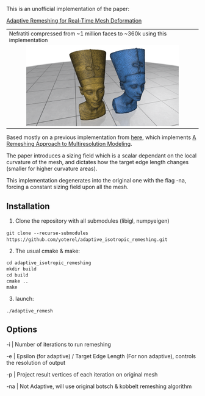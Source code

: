 This is an unofficial implementation of the paper:

[Adaptive Remeshing for Real-Time Mesh Deformation](https://diglib.eg.org/handle/10.2312/conf.EG2013.short.029-032)

<table>
  <tr>
    <td>Nefratiti compressed from ~1 million faces to ~360k using this implementation</td>
  </tr>
 <tr>
<td align="center">
<img src="https://github.com/yoterel/adaptive_isotropic_remeshing/blob/master/resource/nefratiti.png" alt="0" width = 400px>
</td>
</tr>
</table>

Based mostly on a previous implementation from [here](https://github.com/sgsellan/botsch-kobbelt-remesher-libigl), which implements [A Remeshing Approach to Multiresolution Modeling](https://dl.acm.org/doi/10.1145/1057432.1057457).

The paper introduces a sizing field which is a scalar dependant on the local curvature of the mesh, and dictates how the target edge length changes (smaller for higher curvature areas).

This implementation degenerates into the original one with the flag -na, forcing a constant sizing field upon all the mesh.

## Installation

1. Clone the repository with all submodules (libigl, numpyeigen)

`git clone --recurse-submodules https://github.com/yoterel/adaptive_isotropic_remeshing.git`

2. The usual cmake & make:

```
cd adaptive_isotropic_remeshing
mkdir build
cd build
cmake ..
make
```

3. launch:

`./adaptive_remesh`

## Options

-i  | Number of iterations to run remeshing

-e  | Epsilon (for adaptive) / Target Edge Length (For non adaptive), controls the resolution of output

-p  | Project result vertices of each iteration on original mesh

-na | Not Adaptive, will use original botsch & kobbelt remeshing algorithm
